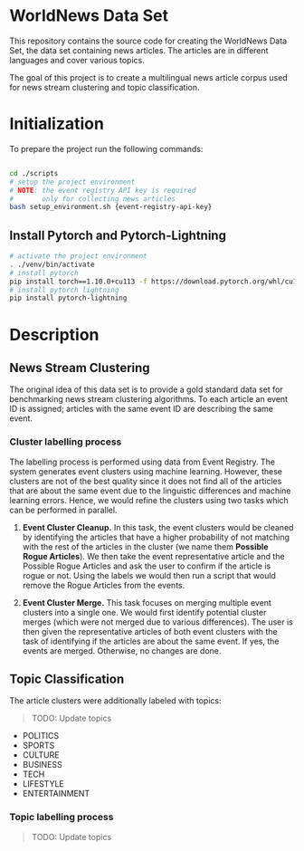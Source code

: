 # WorldNews Data Set

This repository contains the source code for creating the WorldNews Data Set,
the data set containing news articles. The articles are in different languages
and cover various topics.

The goal of this project is to create a multilingual news article corpus used
for news stream clustering and topic classification.

# Initialization

To prepare the project run the following commands:

```bash

cd ./scripts
# setup the project environment
# NOTE: the event registry API key is required
#       only for collecting news articles
bash setup_environment.sh {event-registry-api-key}
```

## Install Pytorch and Pytorch-Lightning

```bash
# activate the project environment
. ./venv/bin/activate
# install pytorch
pip install torch==1.10.0+cu113 -f https://download.pytorch.org/whl/cu113/torch_stable.html
# install pytorch lightning
pip install pytorch-lightning
```

# Description

## News Stream Clustering

The original idea of this data set is to provide a gold standard data set for
benchmarking news stream clustering algorithms. To each article an event ID is
assigned; articles with the same event ID are describing the same event.

### Cluster labelling process

The labelling process is performed using data from Event Registry. The system
generates event clusters using machine learning. However, these clusters are not
of the best quality since it does not find all of the articles that are about the
same event due to the linguistic differences and machine learning errors. Hence,
we would refine the clusters using two tasks which can be performed in parallel.

1. **Event Cluster Cleanup.** In this task, the event clusters would be cleaned
   by identifying the articles that have a higher probability of not matching
   with the rest of the articles in the cluster (we name them **Possible Rogue Articles**).
   We then take the event representative article and the Possible Rogue Articles
   and ask the user to confirm if the article is rogue or not. Using the labels
   we would then run a script that would remove the Rogue Articles from the events.

2. **Event Cluster Merge.** This task focuses on merging multiple event clusters
   into a single one. We would first identify potential cluster merges (which
   were not merged due to various differences). The user is then given the
   representative articles of both event clusters with the task of identifying
   if the articles are about the same event. If yes, the events are merged.
   Otherwise, no changes are done.

## Topic Classification

The article clusters were additionally labeled with topics:

> TODO: Update topics

- POLITICS
- SPORTS
- CULTURE
- BUSINESS
- TECH
- LIFESTYLE
- ENTERTAINMENT

### Topic labelling process

> TODO: Update topics
